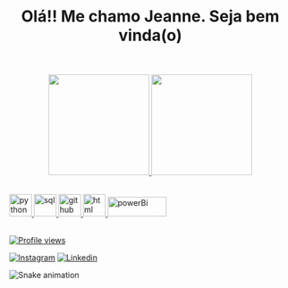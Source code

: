 <h1 align="center"> Olá!! Me chamo Jeanne. Seja bem vinda(o) </h1>


<br/>
<br/>
<div align="center">
  <a href="https://github.com/JeLudovico">
  <img height="180em" src="https://github-readme-stats.vercel.app/api?username=JeLudovico&show_icons=true&theme=omni&include_all_commits=true&count_private=true"/>
  <img height="180em" src="https://github-readme-stats.vercel.app/api/top-langs/?username=JeLudovico&layout=compact&langs_count=7&theme=omni"/>
</div>
  <br/>
  
  <p align="left">
    <img src="https://icongr.am/devicon/python-original.svg?size=128&color=currentColor" alt="python" width="40" height="40" />  
      <img src="https://cdn-icons-png.flaticon.com/512/29/29165.png" alt="sql" width="40" height="40"/> 
    <img src="https://icongr.am/devicon/github-original-wordmark.svg?size=128&color=currentColor" alt="github" width="40" height="40"/> 
     <img src="https://icongr.am/devicon/html5-original-wordmark.svg?size=128&color=currentColor" alt="html" width="40" height="40" />
    <img src="https://user-images.githubusercontent.com/87548570/216198460-44e6a1b6-5230-42fc-83df-42aef4209b1f.png" alt="powerBi" width="105" height="35" />



</div>
 <br/>
   <br/>
<p align="left"> <img src="https://komarev.com/ghpvc/?username=JeLudovico&color=red " alt="Profile views" /> </p>
<div> 
  
[![Instagram](https://img.shields.io/badge/Instagram-E4405F?style=for-the-badge&logo=instagram&logoColor=white)](https://www.instagram.com/__jeeane/)
[![Linkedin](https://img.shields.io/badge/LinkedIn-0077B5?style=for-the-badge&logo=linkedin&logoColor=white)](https://www.linkedin.com/in/jeane-nascimento-8597041a0)
 
![Snake animation](https://github.com/JeLudovico/JeLudovico/blob/output/github-contribution-grid-snake.gif)

</div>

